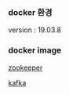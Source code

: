 ### docker 환경
version : 19.03.8

### docker image
[zookeeper](https://registry.hub.docker.com/_/zookeeper)

[kafka](https://github.com/wurstmeister/kafka-docker.git)